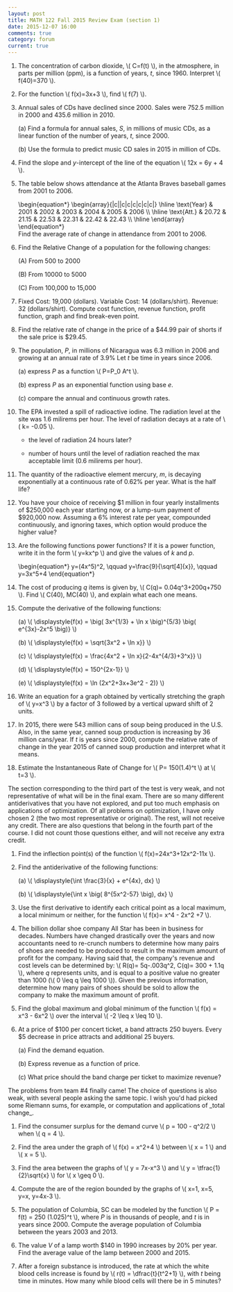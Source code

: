 ```yaml
---
layout: post
title: MATH 122 Fall 2015 Review Exam (section 1)
date: 2015-12-07 16:00
comments: true
category: forum
current: true
---
```


1. The concentration of carbon dioxide, <span>\\( C=f(t) \\)</span>, in the atmosphere, in parts per million (ppm), is a function of years, *t*, since 1960.  Interpret <span>\\( f(40)=370 \\)</span>.

2. For the function <span>\\( f(x)=3x+3 \\)</span>, find <span>\\( f(7) \\)</span>.

3. Annual sales of CDs have declined since 2000. Sales were 752.5 million in 2000 and 435.6 million in 2010.

	(a)	Find a formula for annual sales, *S*, in millions of music CDs, as a linear function of the number of years, *t*, since 2000. 

	(b)	Use the formula to predict music CD sales in 2015 in million of CDs.

4. Find the slope and *y*-intercept of the line of the equation <span>\\( 12x = 6y + 4 \\)</span>.

5. The table below shows attendance at the Atlanta Braves baseball games from 2001 to 2006.
	<div>
		\begin{equation*}
		\begin{array}{|c||c|c|c|c|c|c|}
		\hline
		\text{Year} & 2001 & 2002 & 2003 & 2004 & 2005 & 2006 \\
		\hline
		\text{Att.} & 20.72 & 21.15 & 22.53 & 22.31 & 22.42 & 22.43 \\
		\hline
		\end{array}
		\end{equation*}
	</div>
	Find the average rate of change in attendance from 2001 to 2006.

6. Find the Relative Change of a population for the following changes:

	(A) From 500 to 2000

	(B) From 10000 to 5000

	(C) From 100,000 to 15,000

7. Fixed Cost: 19,000 (dollars). Variable Cost: 14 (dollars/shirt). Revenue: 32 (dollars/shirt). Compute cost function, revenue function, profit function, graph and find break-even point.

8. Find the relative rate of change in the price of a $44.99 pair of shorts if the sale price is $29.45.

9. The population, *P*, in millions of Nicaragua was 6.3 million in 2006 and growing at an annual rate of 3.9%   Let *t* be time in years since 2006.

	(a) express *P* as a function <span>\\( P=P_0 A^t \\)</span>.

    (b) express *P* as an exponential function using base *e*.

    (c) compare the annual and continuous growth rates.

10. The EPA invested a spill of radioactive iodine. The radiation level at the site was 1.6 milirems per hour. The level of radiation decays at a rate of <span>\\( k= -0.05 \\)<span>. 

	+ the level of radiation 24 hours later? 

	+ number of hours until the level of radiation reached the max acceptable limit (0.6 milirems per hour). 

11. The quantity of the radioactive element mercury, *m*, is decaying exponentially at a continuous rate of 0.62% per year. What is the half life?

12. You have your choice of receiving $1 million in four yearly installments of $250,000 each year starting now, or a lump-sum payment of $920,000 now. Assuming a 6% interest rate per year, compounded continuously, and ignoring taxes, which option would produce the higher value?

1. Are the following functions power functions? If it is a power function, write it in the form <span>\\( y=kx^p \\)</span> and give the values of *k* and *p*. 
	<div>
		\begin{equation*}
		y=(4x^5)^2, \qquad y=\frac{9}{\sqrt[4]{x}}, \qquad y=3x^5+4
		\end{equation*}
	</div>

2. The cost of producing *q* items is given by, <span>\\( C(q)= 0.04q^3+200q+750 \\)</span>.  Find <span>\\( C(40),  MC(40) \\)</span>, and explain what each one means.

3. Compute the derivative of the following functions:

	(a) <span>\\( \displaystyle{f(x) = \big( 3x^{1/3} + \ln x \big)^{5/3} \big( e^{3x}-2x^5 \big)} \\)</span>

	(b) <span>\\( \displaystyle{f(x) = \sqrt{3x^2 + \ln x}} \\)</span>

	(c) <span>\\( \displaystyle{f(x) = \frac{4x^2 + \ln x}{2-4x^{4/3}+3^x}} \\)</span>

	(d) <span>\\( \displaystyle{f(x) = 150^{2x-1}} \\)</span>

	(e) <span>\\( \displaystyle{f(x) = \ln (2x^2+3x+3e^2 - 2)} \\)</span>

4. Write an equation for a graph obtained by vertically stretching the graph of <span>\\( y=x^3 \\)</span> by a factor of 3 followed by a vertical upward shift of 2 units. 

5. In 2015, there were 543 million cans of soup being produced in the U.S. Also, in the same year, canned soup production is increasing by 36 million cans/year. If *t* is years since 2000, compute the relative rate of change in the year 2015 of canned soup production and interpret what it means.

6. Estimate the Instantaneous Rate of Change for <span>\\( P= 150(1.4)^t \\)<span> at <span>\\( t=3 \\)</span>. 

<div class="well">
	The section corresponding to the third part of the test is very weak, and not representative of what will be in the final exam.  There are so many different antiderivatives that you have not explored, and put too much emphasis on applications of optimization.  Of all problems on optimization, I have only chosen 2 (the two most representative or original).  The rest, will not receive any credit.   There are also questions that belong in the fourth part of the course.  I did not count those questions either, and will not receive any extra credit.
</div>

1. Find the inflection point(s) of the function <span>\\( f(x)=24x^3+12x^2-11x \\)</span>.

2. Find the antiderivative of the following functions:

	(a) <span>\\( \displaystyle{\int \frac{3}{x} + e^{4x}\, dx} \\)</span>

	(b) <span>\\( \displaystyle{\int x \big( 8^{5x^2-57} \big)\, dx} \\)</span>

3. Use the first derivative to identify each critical point as a local maximum, a local minimum or neither, for the function <span>\\( f(x)= x^4 - 2x^2 +7 \\)</span>.

4. The billion dollar shoe company All Star has been in business for decades. Numbers have changed drastically over the years and now accountants need to re-crunch numbers to determine how many pairs of shoes are needed to be produced to result in the maximum amount of profit for the company. Having said that, the company's revenue and cost levels can be determined by: <span>\\( R(q)= 5q-.003q^2, C(q)= 300 + 1.1q \\)</span>, where *q* represents units, and is equal to a positive value no greater than 1000 (<span>\\( 0 \leq q \leq 1000 \\)</span>).
Given the previous information, determine how many pairs of shoes should be sold to allow the company to make the maximum amount of profit.

5. Find the global maximum and global minimum of the function <span>\\( f(x) = x^3 - 6x^2 \\)</span> over the interval <span>\\( -2 \leq x \leq 10 \\)</span>.

6. At a price of $100 per concert ticket, a band attracts 250 buyers.  Every $5 decrease in price attracts and additional 25 buyers.  

	(a) Find the demand equation.

	(b) Express revenue as a function of price.

	(c) What price should the band charge per ticket to maximize revenue?

<div class="well">
	The problems from team #4 finally came!  The choice of questions is also weak, with several people asking the same topic.  I wish you'd had picked some Riemann sums, for example, or computation and applications of _total change_.  
</div>

1. Find the consumer surplus for the demand curve <span>\\( p = 100 - q^2/2 \\)</span> when <span>\\( q = 4 \\)</span>.

2. Find the area under the graph of <span>\\( f(x) = x^2+4 \\)</span> between <span>\\( x = 1 \\)</span> and <span>\\( x = 5 \\)</span>.

3. Find the area between the graphs of <span>\\( y = 7x-x^3 \\)</span> and <span>\\( y = \tfrac{1}{2}\sqrt{x} \\)</span> for <span>\\( x \geq 0 \\)</span>.

4. Compute the are of the region bounded by the graphs of <span>\\( x=1, x=5, y=x, y=4x-3 \\)</span>.

5. The population of Columbia, SC can be modeled by the function <span>\\( P = f(t) = 250 (1.025)^t \\)</span>, where *P* is in thousands of people, and *t* is in years since 2000.  Compute the average population of Columbia between the years 2003 and 2013.

6. The value *V* of a lamp worth $140 in 1990 increases by 20% per year.  Find the average value of the lamp between 2000 and 2015.

7. After a foreign substance is introduced, the rate at which the white blood cells increase is found by <span>\\( r(t) = \dfrac{t}{t^2+1} \\)</span>, with *t* being time in minutes.  How many while blood cells will there be in 5 minutes?